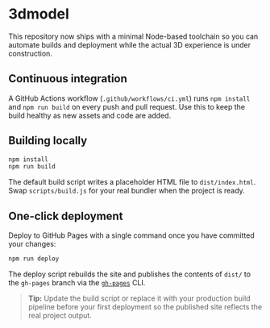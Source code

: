 # 3dmodel

This repository now ships with a minimal Node-based toolchain so you can automate
builds and deployment while the actual 3D experience is under construction.

## Continuous integration

A GitHub Actions workflow (`.github/workflows/ci.yml`) runs `npm install` and
`npm run build` on every push and pull request. Use this to keep the build
healthy as new assets and code are added.

## Building locally

```bash
npm install
npm run build
```

The default build script writes a placeholder HTML file to `dist/index.html`.
Swap `scripts/build.js` for your real bundler when the project is ready.

## One-click deployment

Deploy to GitHub Pages with a single command once you have committed your
changes:

```bash
npm run deploy
```

The deploy script rebuilds the site and publishes the contents of `dist/` to the
`gh-pages` branch via the [`gh-pages`](https://www.npmjs.com/package/gh-pages)
CLI.

> **Tip:** Update the build script or replace it with your production build
> pipeline before your first deployment so the published site reflects the real
> project output.
